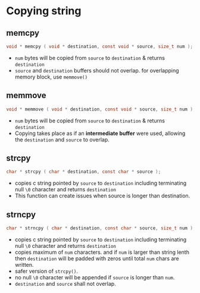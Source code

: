 # Copying string

## memcpy

```c
void * memcpy ( void * destination, const void * source, size_t num );
```

- `num` bytes will be copied from `source` to `destination` & returns `destination`
- `source` and `destination` buffers should not overlap. for overlapping memory block, use `memmove()`

## memmove

```c
void * memmove ( void * destination, const void * source, size_t num );
```

- `num` bytes will be copied from `source` to `destination` & returns `destination`
- Copying takes place as if an **intermediate buffer** were used, allowing the `destination` and `source` to overlap.

## strcpy

```c
char * strcpy ( char * destination, const char * source );
```

- copies c string pointed by `source` to `destination` including terminating null `\0` character and returns `destination`
- This function can create issues when source is longer than destination.

## strncpy

```c
char * strncpy ( char * destination, const char * source, size_t num );
```

- copies c string pointed by `source` to `destination` including terminating null `\0` character and returns `destination`
- copies maximum of `num` characters. and if `num` is larger than string lenth then `destination` will be padded with zeros until total `num` chars are written.
- safer version of `strcpy()`.
- no null `\0` character will be appended if `source` is longer than `num`.
- `destination` and `source` shall not overlap.
